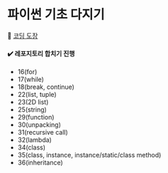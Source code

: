 # 파이썬 기초 다지기
🔗 [코딩 도장](https://dojang.io/course/view.php?id=7)
#### ✔️ 레포지토리 합치기 진행
- 16(for)
- 17(while)
- 18(break, continue)
- 22(list, tuple)
- 23(2D list)
- 25(string)
- 29(function)
- 30(unpacking)
- 31(recursive call)
- 32(lambda)
- 34(class)
- 35(class, instance, instance/static/class method)
- 36(inheritance)